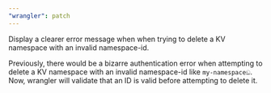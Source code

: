 ```yaml
---
"wrangler": patch
---
```


Display a clearer error message when when trying to delete a KV namespace with an invalid namespace-id.

Previously, there would be a bizarre authentication error when attempting to delete a KV namespace with an invalid namespace-id like `my-namespaceඞ`. Now, wrangler will validate that an ID is valid before attempting to delete it.
